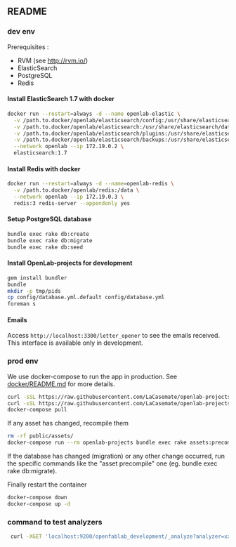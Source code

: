 ## README

### dev env

Prerequisites :
- RVM (see http://rvm.io/)
- ElasticSearch
- PostgreSQL
- Redis

#### Install ElasticSearch 1.7 with docker
```bash
docker run --restart=always -d --name openlab-elastic \
  -v /path.to.docker/openlab/elasticsearch/config:/usr/share/elasticsearch/config \
  -v /path.to.docker/openlab/elasticsearch:/usr/share/elasticsearch/data \
  -v /path.to.docker/openlab/elasticsearch/plugins:/usr/share/elasticsearch/plugins \
  -v /path.to.docker/openlab/elasticsearch/backups:/usr/share/elasticsearch/backups \
  --network openlab --ip 172.19.0.2 \
  elasticsearch:1.7
```

#### Install Redis with docker
```bash
docker run --restart=always -d --name=openlab-redis \
  -v /path.to.docker/openlab/redis:/data \
  --network openlab --ip 172.19.0.3 \
  redis:3 redis-server --appendonly yes 
```

#### Setup PostgreSQL database
```bash
bundle exec rake db:create
bundle exec rake db:migrate
bundle exec rake db:seed
```

#### Install OpenLab-projects for development
```bash
gem install bundler
bundle
mkdir -p tmp/pids
cp config/database.yml.default config/database.yml
foreman s
```

#### Emails

Access `http://localhost:3300/letter_opener` to see the emails received. 
This interface is available only in development.

### prod env

We use docker-compose to run the app in production.
See [docker/README.md](docker/README.md) for more details.
```bash
curl -sSL https://raw.githubusercontent.com/LaCasemate/openlab-projects/dockercompose/docker/docker-compose.yml > docker-compose.yml
curl -sSL https://raw.githubusercontent.com/LaCasemate/openlab-projects/dockercompose/docker/env.example > config/env
docker-compose pull
```

If any asset has changed, recompile them
```bash 
rm -rf public/assets/
docker-compose run --rm openlab-projects bundle exec rake assets:precompile
```

If the database has changed (migration) or any other change occurred, run the specific commands like the "asset precompile" one (eg. bundle exec rake db:migrate).

Finally restart the container
```bash
docker-compose down
docker-compose up -d
```

### command to test analyzers

```bash
 curl -XGET 'localhost:9200/openfablab_development/_analyze?analyzer=xxxxxx' -d "autre sport" | python -m json.tool
```
